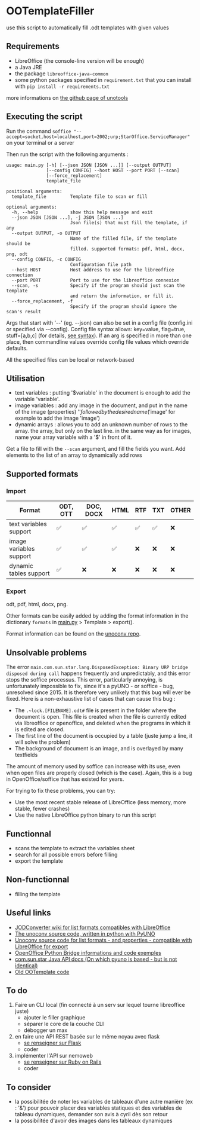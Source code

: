 # OOTemplateFiller

use this script to automatically fill .odt templates with given values

## Requirements
- LibreOffice (the console-line version will be enough)
- a Java JRE
- the package `libreoffice-java-common`
- some python packages specified in `requirement.txt` that you can install with `pip install -r requirements.txt`

more informations on [the github page of unotools](https://github.com/t2y/unotools)

## Executing the script

Run the command
`soffice "--accept=socket,host=localhost,port=2002;urp;StarOffice.ServiceManager"`
on your terminal or a server

Then run the script with the following arguments :
```
usage: main.py [-h] [--json JSON [JSON ...]] [--output OUTPUT]
               [--config CONFIG] --host HOST --port PORT [--scan]
               [--force_replacement]
               template_file

positional arguments:
  template_file         Template file to scan or fill

optional arguments:
  -h, --help            show this help message and exit
  --json JSON [JSON ...], -j JSON [JSON ...]
                        Json file(s) that must fill the template, if any
  --output OUTPUT, -o OUTPUT
                        Name of the filled file, if the template should be
                        filled. supported formats: pdf, html, docx, png, odt
  --config CONFIG, -c CONFIG
                        Configuration file path
  --host HOST           Host address to use for the libreoffice connection
  --port PORT           Port to use for the libreoffice connexion
  --scan, -s            Specify if the program should just scan the template
                        and return the information, or fill it.
  --force_replacement, -f
                        Specify if the program should ignore the scan's result
```
Args that start with '--' (eg. --json) can also be set in a config file
(config.ini or specified via --config). Config file syntax allows: key=value,
flag=true, stuff=[a,b,c] (for details, [see syntax](https://goo.gl/R74nmi)).
If an arg is specified in more than one place, then commandline values
override config file values which override defaults.

All the specified files can be local or network-based

## Utilisation
- text variables : putting '$variable' in the document is enough to add the variable 'variable'.
- image variables : add any image in the document, and put in the name of the image (properties) '$' followed by
  the desired name ('$image' for example to add the image 'image')
- dynamic arrays : allows you to add an unknown number of rows to the array.
  the array, but only on the last line. in the same way as for images, name your array variable
  with a '$' in front of it.

Get a file to fill with the `--scan` argument, and fill the fields you want. Add elements to the list
of an array to dynamically add rows

## Supported formats

### Import
| Format                  | ODT, OTT | DOC, DOCX | HTML | RTF | TXT | OTHER |
|-------------------------|----------|-----------|------|-----|-----|-------|
| text variables support  | ✅        | ✅         | ✅    | ✅   | ✅   | ❌     |
| image variables support | ✅        | ✅         | ✅    | ❌   | ❌   | ❌     |
| dynamic tables support  | ✅        | ❌         | ❌    | ❌   | ❌   | ❌     |
### Export
odt, pdf, html, docx, png.

Other formats can be easily added by adding the format information in the dictionary `formats` in 
[main.py](main.py) > Template > export().

Format information can be found on the 
[unoconv repo](https://github.com/unoconv/unoconv/blob/94161ec11ef583418a829fca188c3a878567ed84/unoconv#L391).

## Unsolvable problems

The error `main.com.sun.star.lang.DisposedException: Binary URP bridge disposed during call` happens frequently and 
unpredictably, and this error stops the soffice processus. This error, particularly annoying, is unfortunately 
impossible to fix, since it's a pyUNO - or soffice - bug, unresolved since 2015. It is therefore very unlikely that 
this bug will ever be fixed.
Here is a non-exhaustive list of cases that can cause this bug :
- The `.~lock.[FILENAME].odt#` file is present in the folder where the document is open.  This file is created when the 
  file is currently edited via libreoffice or openoffice, and deleted when the programs in which it is edited are 
  closed.
- The first line of the document is occupied by a table (juste jump a line, it will solve the problem)
- The background of document is an image, and is overlayed by many textfields

The amount of memory used by soffice can increase with its use, even when open files are properly closed (which is the 
case). Again, this is a bug in OpenOffice/soffice that has existed for years.

For trying to fix these problems, you can try:
- Use the most recent stable release of LibreOffice (less memory, more stable, fewer crashes)
- Use the native LibreOffice python binary to run this script

## Functionnal
- scans the template to extract the variables sheet
- search for all possible errors before filling
- export the template

## Non-functionnal
- filling the template

## Useful links
- [JODConverter wiki for list formats compatibles with LibreOffice](https://github.com/sbraconnier/jodconverter/wiki/Getting-Started)
- [The unoconv source code, written in python with PyUNO](https://github.com/unoconv/unoconv/blob/master/unoconv)
- [Unoconv source code for list formats - and properties - compatible with LibreOffice for export](https://github.com/unoconv/unoconv/blob/94161ec11ef583418a829fca188c3a878567ed84/unoconv#L391)
- [OpenOffice Python Bridge informations and code exemples](http://www.openoffice.org/udk/python/python-bridge.html)
- [com.sun.star Java API docs (On which pyuno is based - but is not identical)](https://www.openoffice.org/api/docs/common/ref/com/sun/star/module-ix.html)
- [Old OOTemplate code](https://gitlab.probesys.com/troizaire/ootemplate/-/blob/c8f1e759db9494823fa4dded8c70a31d4e047c05/old.py)

## To do
1. Faire un CLI local (fin connecté à un serv sur lequel tourne libreoffice juste)
   - ajouter le filler graphique
   - séparer le core de la couche CLI
   - débogger un max
2. en faire une API REST basée sur le même noyau avec flask
   - [se renseigner sur Flask](https://flask.palletsprojects.com/en/2.0.x/)
   - coder
3. implémenter l'API sur nemoweb
   - [se renseigner sur Ruby on Rails](https://www.eduonix.com/new_dashboard/Learn-Ruby-on-Rails-By-Building-Projects)
   - coder
    
## To consider

- la possibilitée de noter les variables de tableaux d'une autre manière (ex : '&') pour pouvoir placer
des variables statiques et des variables de tableau dynamiques, demander son avis à cyril dès son retour
- la possibilitée d'avoir des images dans les tableaux dynamiques
